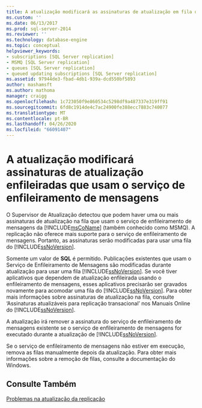 ```yaml
---
title: A atualização modificará as assinaturas de atualização em fila que usam o enfileiramento de mensagens | Microsoft Docs
ms.custom: ''
ms.date: 06/13/2017
ms.prod: sql-server-2014
ms.reviewer: ''
ms.technology: database-engine
ms.topic: conceptual
helpviewer_keywords:
- subscriptions [SQL Server replication]
- MSMQ [SQL Server replication]
- queues [SQL Server replication]
- queued updating subscriptions [SQL Server replication]
ms.assetid: 97944de3-fbad-4db1-939a-dcd550bf5893
author: mashamsft
ms.author: mathoma
manager: craigg
ms.openlocfilehash: 1c723050f9e860534c5298df9a487337e319ff91
ms.sourcegitcommit: 6fd8c1914de4c7ac24900fe388ecc7883c740077
ms.translationtype: MT
ms.contentlocale: pt-BR
ms.lasthandoff: 04/26/2020
ms.locfileid: "66091407"
---
```

# <a name="upgrading-will-modify-queued-updating-subscriptions-that-use-message-queuing"></a>A atualização modificará assinaturas de atualização enfileiradas que usam o serviço de enfileiramento de mensagens
  O Supervisor de Atualização detectou que podem haver uma ou mais assinaturas de atualização na fila que usam o serviço de enfileiramento de mensagens da [!INCLUDE[msCoName](../../includes/msconame-md.md)] (também conhecido como MSMQ). A replicação não oferece mais suporte para o serviço de enfileiramento de mensagens. Portanto, as assinaturas serão modificadas para usar uma fila do [!INCLUDE[ssNoVersion](../../includes/ssnoversion-md.md)].  
  
 Somente um valor de **SQL** é permitido. Publicações existentes que usam o Serviço de Enfileiramento de Mensagens são modificadas durante atualização para usar uma fila [!INCLUDE[ssNoVersion](../../includes/ssnoversion-md.md)]. Se você tiver aplicativos que dependem de atualização enfileirada usando o enfileiramento de mensagens, esses aplicativos precisarão ser gravados novamente para acomodar uma fila do [!INCLUDE[ssNoVersion](../../includes/ssnoversion-md.md)]. Para obter mais informações sobre assinaturas de atualização na fila, consulte ‘Assinaturas atualizáveis para replicação transacional’ nos Manuais Online do [!INCLUDE[ssNoVersion](../../includes/ssnoversion-md.md)].  
  
 A atualização irá remover a assinatura do serviço de enfileiramento de mensagens existente se o serviço de enfileiramento de mensagens for executado durante a atualização de [!INCLUDE[ssNoVersion](../../includes/ssnoversion-md.md)].  
  
 Se o serviço de enfileiramento de mensagens não estiver em execução, remova as filas manualmente depois da atualização. Para obter mais informações sobre a remoção de filas, consulte a documentação do Windows.  
  
## <a name="see-also"></a>Consulte Também  
 [Problemas na atualização da replicação](../../../2014/sql-server/install/replication-upgrade-issues.md)  
  
  
